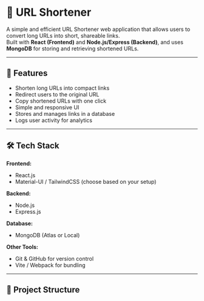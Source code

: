 # 🔗 URL Shortener

A simple and efficient URL Shortener web application that allows users to convert long URLs into short, shareable links.  
Built with **React (Frontend)** and **Node.js/Express (Backend)**, and uses **MongoDB** for storing and retrieving shortened URLs.

---

## 🚀 Features
- Shorten long URLs into compact links
- Redirect users to the original URL
- Copy shortened URLs with one click
- Simple and responsive UI
- Stores and manages links in a database
- Logs user activity for analytics

---

## 🛠️ Tech Stack
**Frontend:**
- React.js
- Material-UI / TailwindCSS (choose based on your setup)

**Backend:**
- Node.js
- Express.js

**Database:**
- MongoDB (Atlas or Local)

**Other Tools:**
- Git & GitHub for version control
- Vite / Webpack for bundling

---

## 📂 Project Structure

